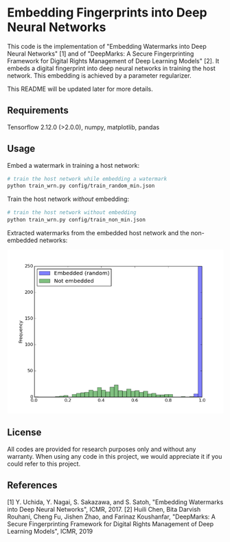 Embedding Fingerprints into Deep Neural Networks
====
This code is the implementation of "Embedding Watermarks into Deep Neural Networks" [1] and of "DeepMarks: A Secure Fingerprinting Framework for Digital
Rights Management of Deep Learning Models" [2]. It embeds a digital fingerprint into deep neural networks in training the host network. This embedding is achieved by a parameter regularizer.

This README will be updated later for more details.

## Requirements
Tensorflow 2.12.0 (>2.0.0), numpy, matplotlib, pandas

## Usage
Embed a watermark in training a host network:

```sh
# train the host network while embedding a watermark
python train_wrn.py config/train_random_min.json
```

Train the host network *without* embedding:

```sh
# train the host network without embedding
python train_wrn.py config/train_non_min.json 
```

Extracted watermarks from the embedded host network and the non-embedded networks:

![](images/hist_signature_non.png)

## License
All codes are provided for research purposes only and without any warranty.
When using any code in this project, we would appreciate it if you could refer to this project.


## References
[1] Y. Uchida, Y. Nagai, S. Sakazawa, and S. Satoh, "Embedding Watermarks into Deep Neural Networks", ICMR, 2017.
[2] Huili Chen, Bita Darvish Rouhani, Cheng Fu, Jishen Zhao, and Farinaz Koushanfar, "DeepMarks: A Secure Fingerprinting 
    Framework for Digital Rights Management of Deep Learning Models", ICMR, 2019
